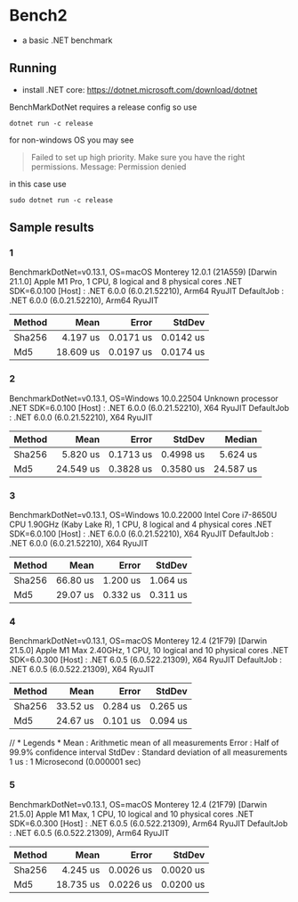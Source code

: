 # Bench2
- a basic .NET benchmark

## Running
- install .NET core: https://dotnet.microsoft.com/download/dotnet 

BenchMarkDotNet requires a release config so use 
```
dotnet run -c release
```

for non-windows OS you may see

> Failed to set up high priority. Make sure you have the right permissions. Message: Permission denied

in this case use 
```
sudo dotnet run -c release
```

## Sample results

### 1
BenchmarkDotNet=v0.13.1, OS=macOS Monterey 12.0.1 (21A559) [Darwin 21.1.0]
Apple M1 Pro, 1 CPU, 8 logical and 8 physical cores
.NET SDK=6.0.100
  [Host]     : .NET 6.0.0 (6.0.21.52210), Arm64 RyuJIT
  DefaultJob : .NET 6.0.0 (6.0.21.52210), Arm64 RyuJIT

| Method |      Mean |     Error |    StdDev |
|------- |----------:|----------:|----------:|
| Sha256 |  4.197 us | 0.0171 us | 0.0142 us |
|    Md5 | 18.609 us | 0.0197 us | 0.0174 us |

### 2
BenchmarkDotNet=v0.13.1, OS=Windows 10.0.22504
Unknown processor
.NET SDK=6.0.100
  [Host]     : .NET 6.0.0 (6.0.21.52210), X64 RyuJIT
  DefaultJob : .NET 6.0.0 (6.0.21.52210), X64 RyuJIT

| Method |      Mean |     Error |    StdDev |    Median |
|------- |----------:|----------:|----------:|----------:|
| Sha256 |  5.820 us | 0.1713 us | 0.4998 us |  5.624 us |
|    Md5 | 24.549 us | 0.3828 us | 0.3580 us | 24.587 us |

### 3
BenchmarkDotNet=v0.13.1, OS=Windows 10.0.22000
Intel Core i7-8650U CPU 1.90GHz (Kaby Lake R), 1 CPU, 8 logical and 4 physical cores
.NET SDK=6.0.100
  [Host]     : .NET 6.0.0 (6.0.21.52210), X64 RyuJIT
  DefaultJob : .NET 6.0.0 (6.0.21.52210), X64 RyuJIT

| Method |     Mean |    Error |   StdDev |
|------- |---------:|---------:|---------:|
| Sha256 | 66.80 us | 1.200 us | 1.064 us |
|    Md5 | 29.07 us | 0.332 us | 0.311 us |

### 4
BenchmarkDotNet=v0.13.1, OS=macOS Monterey 12.4 (21F79) [Darwin 21.5.0]
Apple M1 Max 2.40GHz, 1 CPU, 10 logical and 10 physical cores
.NET SDK=6.0.300
  [Host]     : .NET 6.0.5 (6.0.522.21309), X64 RyuJIT
  DefaultJob : .NET 6.0.5 (6.0.522.21309), X64 RyuJIT


| Method |     Mean |    Error |   StdDev |
|------- |---------:|---------:|---------:|
| Sha256 | 33.52 us | 0.284 us | 0.265 us |
|    Md5 | 24.67 us | 0.101 us | 0.094 us |

// * Legends *
  Mean   : Arithmetic mean of all measurements
  Error  : Half of 99.9% confidence interval
  StdDev : Standard deviation of all measurements
  1 us   : 1 Microsecond (0.000001 sec)

### 5
BenchmarkDotNet=v0.13.1, OS=macOS Monterey 12.4 (21F79) [Darwin 21.5.0]
Apple M1 Max, 1 CPU, 10 logical and 10 physical cores
.NET SDK=6.0.300
  [Host]     : .NET 6.0.5 (6.0.522.21309), Arm64 RyuJIT
  DefaultJob : .NET 6.0.5 (6.0.522.21309), Arm64 RyuJIT


| Method |      Mean |     Error |    StdDev |
|------- |----------:|----------:|----------:|
| Sha256 |  4.245 us | 0.0026 us | 0.0020 us |
|    Md5 | 18.735 us | 0.0226 us | 0.0200 us |